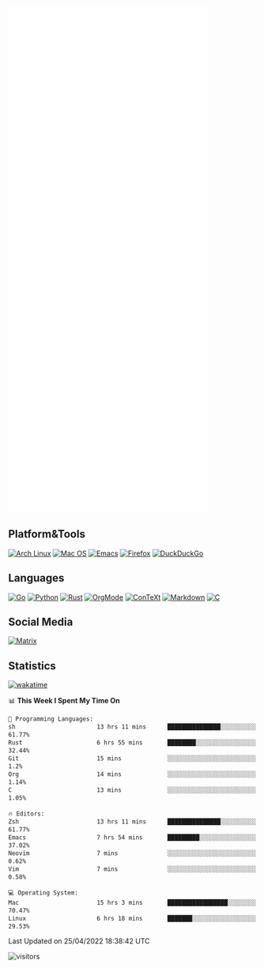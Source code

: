 ![Metrics](https://github.com/SteamedFish/SteamedFish/blob/master/github-metrics.svg)

## Platform&Tools

[![Arch Linux](https://img.shields.io/badge/ArchLinux-1793D1?logo=arch-linux&logoColor=fff&style=flat-square)](https://archlinux.org/)
[![Mac OS](https://img.shields.io/badge/MacOS-000000?style=flat-square&logo=macos&logoColor=F0F0F0)](https://www.apple.com/macos/)
[![Emacs](https://img.shields.io/badge/Emacs-%237F5AB6.svg?&style=flat-square&logo=gnu-emacs&logoColor=white)](https://www.gnu.org/software/emacs/)
[![Firefox](https://img.shields.io/badge/Firefox-FF7139?style=flat-square&logo=Firefox-Browser&logoColor=white)](https://firefox.com/)
[![DuckDuckGo](https://img.shields.io/badge/DuckDuckGo-DE5833?style=flat-square&logo=DuckDuckGo&logoColor=white)](https://duckduckgo.com/)

## Languages

[![Go](https://img.shields.io/badge/Golang-%2300ADD8.svg?style=flat-square&logo=go&logoColor=white)](https://golang.org/)
[![Python](https://img.shields.io/badge/Python-3670A0?style=flat-square&logo=python&logoColor=ffdd54)](https://www.python.org/)
[![Rust](https://img.shields.io/badge/Rust-%23000000.svg?style=flat-square&logo=rust&logoColor=white)](https://www.rust-lang.org/)
[![OrgMode](https://img.shields.io/badge/OrgMode-%23000000.svg?style=flat-square&logo=org&logoColor=white)](https://orgmode.org/)
[![ConTeXt](https://img.shields.io/badge/ConTeXt-%23008080.svg?style=flat-square&logo=latex&logoColor=white)](https://contextgarden.net/)
[![Markdown](https://img.shields.io/badge/MarkDown-%23000000.svg?style=flat-square&logo=markdown&logoColor=white)](https://daringfireball.net/projects/markdown/)
[![C](https://img.shields.io/badge/C-%2300599C.svg?style=flat-square&logo=c&logoColor=white)](https://www.iso.org/standard/74528.html)

## Social Media

[![Matrix](https://img.shields.io/badge/SteamedFish-2CA5E0?style=social&logo=matrix&logoColor=black)](https://matrix.to/#/@i:steamedfish.org)

## Statistics
[![wakatime](https://wakatime.com/badge/user/168280d6-fcf2-4b4f-ad3a-dc4612f35b38.svg)](https://wakatime.com/@168280d6-fcf2-4b4f-ad3a-dc4612f35b38)

<!--START_SECTION:waka-->
📊 **This Week I Spent My Time On** 

```text
💬 Programming Languages: 
sh                       13 hrs 11 mins      ███████████████░░░░░░░░░░   61.77% 
Rust                     6 hrs 55 mins       ████████░░░░░░░░░░░░░░░░░   32.44% 
Git                      15 mins             ░░░░░░░░░░░░░░░░░░░░░░░░░   1.2% 
Org                      14 mins             ░░░░░░░░░░░░░░░░░░░░░░░░░   1.14% 
C                        13 mins             ░░░░░░░░░░░░░░░░░░░░░░░░░   1.05%

🔥 Editors: 
Zsh                      13 hrs 11 mins      ███████████████░░░░░░░░░░   61.77% 
Emacs                    7 hrs 54 mins       █████████░░░░░░░░░░░░░░░░   37.02% 
Neovim                   7 mins              ░░░░░░░░░░░░░░░░░░░░░░░░░   0.62% 
Vim                      7 mins              ░░░░░░░░░░░░░░░░░░░░░░░░░   0.58%

💻 Operating System: 
Mac                      15 hrs 3 mins       █████████████████░░░░░░░░   70.47% 
Linux                    6 hrs 18 mins       ███████░░░░░░░░░░░░░░░░░░   29.53%

```


 Last Updated on 25/04/2022 18:38:42 UTC
<!--END_SECTION:waka-->

![visitors](https://visitor-badge.laobi.icu/badge?page_id=SteamedFish.SteamedFish)
